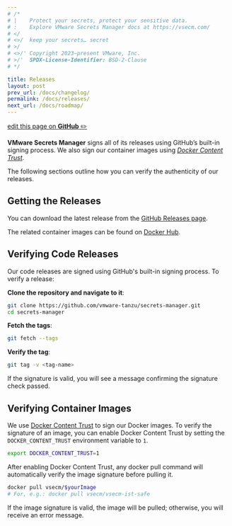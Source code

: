 ```yaml
---
# /*
# |    Protect your secrets, protect your sensitive data.
# :    Explore VMware Secrets Manager docs at https://vsecm.com/
# </
# <>/  keep your secrets… secret
# >/
# <>/' Copyright 2023–present VMware, Inc.
# >/'  SPDX-License-Identifier: BSD-2-Clause
# */

title: Releases
layout: post
prev_url: /docs/changelog/
permalink: /docs/releases/
next_url: /docs/roadmap/
---
```


<p class="github-button"
><a href="https://github.com/vmware-tanzu/secrets-manager/blob/main/docs/_pages/0006-releases.md"
>edit this page on <strong>GitHub</strong> ✏️</a></p>

**VMware Secrets Manager** signs all of its releases using GitHub’s built-in
signing process. We also sign our container images using 
[*Docker Content Trust*][docker-content-trust].

The following sections outline how you can verify the authenticity of our
releases.

## Getting the Releases

You can download the latest release from the [GitHub Releases page][releases].

The related container images can be found on [Docker Hub][docker-hub].

[releases]: https://github.com/vmware-tanzu/secrets-manager/releases.
[docker-hub]: https://hub.docker.com/u/vsecm.

## Verifying Code Releases

Our code releases are signed using GitHub's built-in signing process. 
To verify a release:

**Clone the repository and navigate to it**:

```bash
git clone https://github.com/vmware-tanzu/secrets-manager.git
cd secrets-manager
```

**Fetch the tags**:

```bash
git fetch --tags
```

**Verify the tag**:

```bash
git tag -v <tag-name>
```

If the signature is valid, you will see a message confirming the signature 
check passed.

## Verifying Container Images

We use [Docker Content Trust][docker-content-trust] to sign our Docker images. 
To verify the signature of an image, you can enable Docker Content Trust by 
setting the `DOCKER_CONTENT_TRUST` environment variable to `1`.

```bash
export DOCKER_CONTENT_TRUST=1
```

After enabling Docker Content Trust, any docker pull command will automatically 
verify the image signature before pulling it.

```bash
docker pull vsecm/$yourImage
# For, e.g.: docker pull vsecm/vsecm-ist-safe
```

If the image signature is valid, the image will be pulled; otherwise, you will 
receive an error message.

[docker-content-trust]: https://docs.docker.com/engine/security/trust/content_trust/ "Docker Content Trust"
